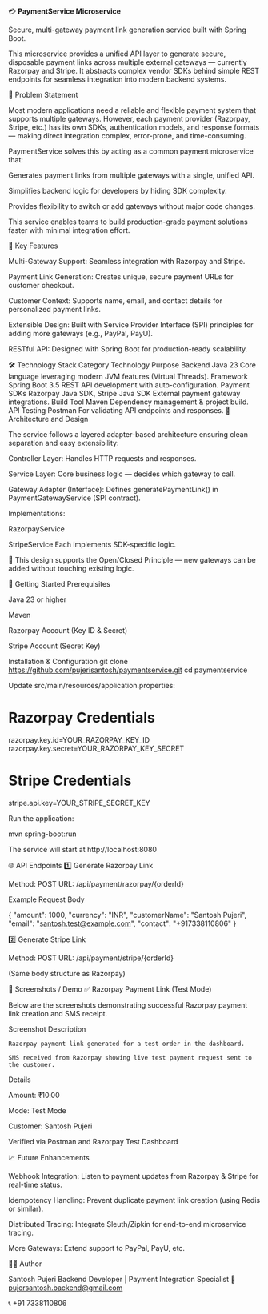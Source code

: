💳 **PaymentService Microservice**

Secure, multi-gateway payment link generation service built with Spring Boot.

This microservice provides a unified API layer to generate secure, disposable payment links across multiple external gateways — currently Razorpay and Stripe. It abstracts complex vendor SDKs behind simple REST endpoints for seamless integration into modern backend systems.

🧩 Problem Statement

Most modern applications need a reliable and flexible payment system that supports multiple gateways.
However, each payment provider (Razorpay, Stripe, etc.) has its own SDKs, authentication models, and response formats — making direct integration complex, error-prone, and time-consuming.

PaymentService solves this by acting as a common payment microservice that:

Generates payment links from multiple gateways with a single, unified API.

Simplifies backend logic for developers by hiding SDK complexity.

Provides flexibility to switch or add gateways without major code changes.

This service enables teams to build production-grade payment solutions faster with minimal integration effort.

🌟 Key Features

Multi-Gateway Support: Seamless integration with Razorpay and Stripe.

Payment Link Generation: Creates unique, secure payment URLs for customer checkout.

Customer Context: Supports name, email, and contact details for personalized payment links.

Extensible Design: Built with Service Provider Interface (SPI) principles for adding more gateways (e.g., PayPal, PayU).

RESTful API: Designed with Spring Boot for production-ready scalability.

🛠️ Technology Stack
Category	Technology	Purpose
Backend	Java 23	Core language leveraging modern JVM features (Virtual Threads).
Framework	Spring Boot 3.5	REST API development with auto-configuration.
Payment SDKs	Razorpay Java SDK, Stripe Java SDK	External payment gateway integrations.
Build Tool	Maven	Dependency management & project build.
API Testing	Postman	For validating API endpoints and responses.
📐 Architecture and Design

The service follows a layered adapter-based architecture ensuring clean separation and easy extensibility:

Controller Layer: Handles HTTP requests and responses.

Service Layer: Core business logic — decides which gateway to call.

Gateway Adapter (Interface):
Defines generatePaymentLink() in PaymentGatewayService (SPI contract).

Implementations:

RazorpayService

StripeService
Each implements SDK-specific logic.

🧠 This design supports the Open/Closed Principle — new gateways can be added without touching existing logic.

🚀 Getting Started
Prerequisites

Java 23 or higher

Maven

Razorpay Account (Key ID & Secret)

Stripe Account (Secret Key)

Installation & Configuration
git clone https://github.com/pujerisantosh/paymentservice.git
cd paymentservice


Update src/main/resources/application.properties:

# Razorpay Credentials
razorpay.key.id=YOUR_RAZORPAY_KEY_ID
razorpay.key.secret=YOUR_RAZORPAY_KEY_SECRET

# Stripe Credentials
stripe.api.key=YOUR_STRIPE_SECRET_KEY


Run the application:

mvn spring-boot:run


The service will start at http://localhost:8080

🌐 API Endpoints
1️⃣ Generate Razorpay Link

Method: POST
URL: /api/payment/razorpay/{orderId}

Example Request Body

{
  "amount": 1000,
  "currency": "INR",
  "customerName": "Santosh Pujeri",
  "email": "santosh.test@example.com",
  "contact": "+917338110806"
}

2️⃣ Generate Stripe Link

Method: POST
URL: /api/payment/stripe/{orderId}

(Same body structure as Razorpay)

🧾 Screenshots / Demo
✅ Razorpay Payment Link (Test Mode)

Below are the screenshots demonstrating successful Razorpay payment link creation and SMS receipt.

Screenshot	Description

	Razorpay payment link generated for a test order in the dashboard.

	SMS received from Razorpay showing live test payment request sent to the customer.

Details

Amount: ₹10.00

Mode: Test Mode

Customer: Santosh Pujeri

Verified via Postman and Razorpay Test Dashboard

📈 Future Enhancements

Webhook Integration: Listen to payment updates from Razorpay & Stripe for real-time status.

Idempotency Handling: Prevent duplicate payment link creation (using Redis or similar).

Distributed Tracing: Integrate Sleuth/Zipkin for end-to-end microservice tracing.

More Gateways: Extend support to PayPal, PayU, etc.

👨‍💻 Author

Santosh Pujeri
Backend Developer | Payment Integration Specialist
📧 pujersantosh.backend@gmail.com

📞 +91 7338110806
